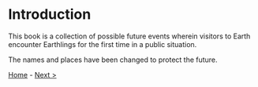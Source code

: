 # Introduction

This book is a collection of possible future events wherein visitors to Earth encounter Earthlings for the first time in a public situation.

The names and places have been changed to protect the future.

[Home](https://github.com/Skatterbrainz/WelcomeToEarth/blob/main/README.md) - [Next >](https://github.com/Skatterbrainz/WelcomeToEarth/blob/main/chapter1.md)
